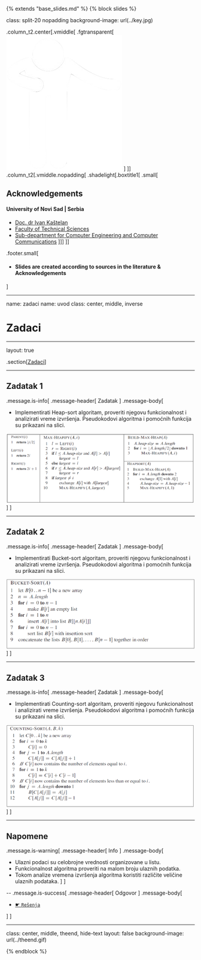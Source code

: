 {% extends "base_slides.md" %}
{% block slides %}


class: split-20 nopadding
background-image: url(../key.jpg)

.column_t2.center[.vmiddle[
.fgtransparent[
![:scale 80%](../zahvalnica.png)
]
]]
.column_t2[.vmiddle.nopadding[
.shadelight[.boxtitle1[
.small[
## Acknowledgements

#### University of Novi Sad | Serbia

- [Doc. dr Ivan Kaštelan](http://www.rt-rk.uns.ac.rs/nastavno-osoblje/doc-dr-ivan-kaštelan)
- [Faculty of Technical Sciences](http://ftn.uns.ac.rs/)
- [Sub-department for Computer Engineering and Computer Communications](http://www.rt-rk.uns.ac.rs)
]]]
]]

.footer.small[
- #### Slides are created according to sources in the literature & Acknowledgements
]
 
---
name: zadaci
name: uvod 
class: center, middle, inverse

# Zadaci

---
layout: true

.section[[Zadaci](#sadrzaj)]

---

## Zadatak 1

.message.is-info[
.message-header[
Zadatak
]
.message-body[
- Implementirati Heap-sort algoritam, proveriti njegovu funkcionalnost i analizirati vreme izvršenja. Pseudokodovi algoritma i pomoćnih funkcija su prikazani na slici.

![:scale 70%](img/z4/z4a.png)
]
]

---
## Zadatak 2

.message.is-info[
.message-header[
Zadatak
]
.message-body[
- Implementirati Bucket-sort algoritam, proveriti njegovu funkcionalnost i analizirati vreme izvršenja. Pseudokodovi algoritma i pomoćnih funkcija su prikazani na slici.

![:scale 70%](img/z4/z4b.png)
]
]

---
## Zadatak 3

.message.is-info[
.message-header[
Zadatak
]
.message-body[
- Implementirati Counting-sort algoritam, proveriti njegovu funkcionalnost i analizirati vreme izvršenja. Pseudokodovi algoritma i pomoćnih funkcija su prikazani na slici.

![:scale 50%](img/z4/z4c.png)
]
]

---
## Napomene 

.message.is-warning[
.message-header[
Info
]
.message-body[
- Ulazni podaci su celobrojne vrednosti organizovane u listu.
- Funkcionalnost algoritma proveriti na malom broju ulaznih podatka.
- Tokom analize vremena izvršenja algoritma koristiti različite veličine ulaznih podataka.
]
]

--
.message.is-success[
.message-header[
Odgovor
]
.message-body[

- <a target="_blank" rel="noopener noreferrer" href="../python-z4-resenja"> ☛ `Rešenja`</a>

]
]

---

class: center, middle, theend, hide-text
layout: false
background-image: url(../theend.gif)

{% endblock %}
